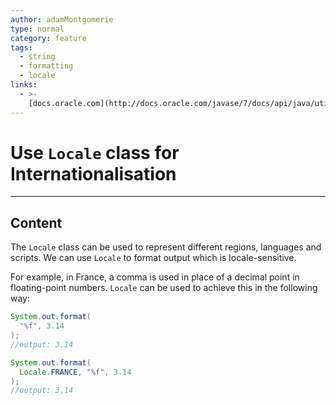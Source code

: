 ```yaml
---
author: adamMontgomerie
type: normal
category: feature
tags:
  - string
  - formatting
  - locale
links:
  - >-
    [docs.oracle.com](http://docs.oracle.com/javase/7/docs/api/java/util/Locale.html){website}
---
```


# Use `Locale` class for Internationalisation


---

## Content

The `Locale` class can be used to represent different regions, languages and scripts. We can use `Locale` to format output which is locale-sensitive. 

For example, in France, a comma is used in place of a decimal point in floating-point numbers. `Locale` can be used to achieve this in the following way:

```java
System.out.format(
  "%f", 3.14
);
//output: 3.14

System.out.format(
  Locale.FRANCE, "%f", 3.14
);
//output: 3,14
```
